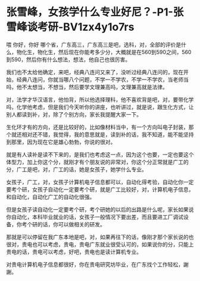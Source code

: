 # 张雪峰，女孩学什么专业好尼？-P1-张雪峰谈考研-BV1zx4y1o7rs

喂 你好，你好 哪个省，广东高三，广东高三是吧，选科，对，全部的评价是什么，物化生，物化生，然后现在你能考多少分，大概就是在560到590之间，560到590，然后你有什么想法，想法，他自己也很厉害。

我们也不太给他确定，来吧，经典八连问又来了，没听过经典八连问的，现在开始，经典八连问，你就当哪八个问题，不学一不学农，不学一不学农，当老师当吗，他不太想当，不想当，然后要学文理兼高吗，文理兼高就是法律。

对，法学才华汉语言，他怕背，所以他选择理科，他不喜欢背是吧，对，要带化学吗，化学他考虑，但是我们今天听你的讲座，也听讲过，就是说，跟生化方式，让别人都读到补，对，除了个别方向，家长我提醒大家一下。

生化环才有的方向，还是比较好的，比如像材料当中，有一个方向叫电子封装，那个就还相对还不错，我觉得，我的意思就是，读到补的话，我不知道，能不能坚持到那里，因为现在它是雄心勃勃，你说的很对。

就是有人读补是读不下来的，是我们也考虑这一点，因为这个也要，一定也要这个体型力，加上你这个分，就刚才有个朋友说的非常对，你这个分正常就是广工的分，广工是吧，对，广工的话，她是女孩子，她学什么专业。

女孩子，广工，对，女孩子计算机电子信息都可以，自动化得考验，自动化你一定要考个研，女孩子自动化一定要考个研，就是广工比较好，对，计算机电子信息，和自动化，自动化广工的自动化很强。

但是女孩子读自动化一定要考个研，考个研她的以后的出路是什么呢，家长如果说你自动化，本科毕业就业的话，女孩子一般情况下要出差，而且要进工厂调试设备，你考个研的话，你可以做相关的研发。

那就是可以停留在我广东本地是吧，对，如果再往下的话，像刚才那个家长说的也很对，贵电也可以考虑，贵电，贵电广东就业很受认可的，如果说你的分，只能上贵电的话，贵电可以考虑，好吧，贵电也是读计算机专业。

对贵电计算机电子信息都很好，你在贵电研究坊毕业，在广东找个工作轻松，謝謝。